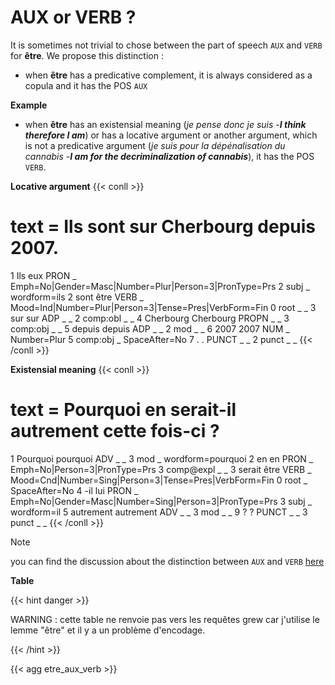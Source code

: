 # AUX or VERB ?

It is sometimes not trivial to chose between the part of speech `AUX` and `VERB` for **être**. We propose this distinction : 
- when **être** has a predicative complement, it is always considered as a copula and it has the POS `AUX` 

**Example**


- when **être** has an existensial meaning (*je pense donc je suis* -***I think therefore I am***) or has a locative argument or another argument, which is not a predicative argument (*je suis pour la dépénalisation du cannabis* -***I am for the decriminalization of cannabis***), it has the POS `VERB`.

**Locative argument**
{{< conll >}}
# text = Ils sont sur Cherbourg depuis 2007.
1	Ils	eux	PRON	_	Emph=No|Gender=Masc|Number=Plur|Person=3|PronType=Prs	2	subj	_	wordform=ils
2	sont	être	VERB	_	Mood=Ind|Number=Plur|Person=3|Tense=Pres|VerbForm=Fin	0	root	_	_
3	sur	sur	ADP	_	_	2	comp:obl	_	_
4	Cherbourg	Cherbourg	PROPN	_	_	3	comp:obj	_	_
5	depuis	depuis	ADP	_	_	2	mod	_	_
6	2007	2007	NUM	_	Number=Plur	5	comp:obj	_	SpaceAfter=No
7	.	.	PUNCT	_	_	2	punct	_	_
{{< /conll >}}

**Existensial meaning** 
{{< conll >}}
# text = Pourquoi en serait-il autrement cette fois-ci ?
1	Pourquoi	pourquoi	ADV	_	_	3	mod	_	wordform=pourquoi
2	en	en	PRON	_	Emph=No|Person=3|PronType=Prs	3	comp@expl	_	_
3	serait	être	VERB	_	Mood=Cnd|Number=Sing|Person=3|Tense=Pres|VerbForm=Fin	0	root	_	SpaceAfter=No
4	-il	lui	PRON	_	Emph=No|Gender=Masc|Number=Sing|Person=3|PronType=Prs	3	subj	_	wordform=il
5	autrement	autrement	ADV	_	_	3	mod	_	_
9	?	?	PUNCT	_	_	3	punct	_	_
{{< /conll >}}

>[!NOTE]
> you can find the discussion about the distinction between `AUX` and `VERB` [here](https://github.com/surfacesyntacticud/guidelines/issues/11)

**Table**

{{< hint danger >}}

WARNING : cette table ne renvoie pas vers les requêtes grew car j'utilise le lemme "être" et il y a un problème d'encodage.

{{< /hint >}}

{{< agg etre_aux_verb >}}
